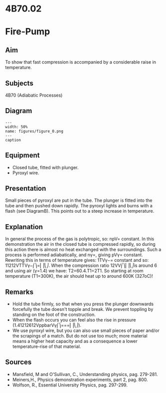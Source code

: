 # 4B70.02 
  # Fire-Pump 
    
  
## Aim   
 To show that fast compression is accompanied by a considerable raise in temperature.    
  
## Subjects   
 4B70 (Adiabatic Processes)   
  
## Diagram   
   
```{figure} figures/figure_0.png  
---  
width: 50%  
name: figures/figure_0.png  
---  
caption  
``` 
     
  
## Equipment   
 
 *  Closed tube, fitted with plunger. 
 *  Pyroxyl wire.
      
  
## Presentation   
 Small pieces of pyroxyl are put in the tube. The plunger is fitted into the tube and then pushed down rapidly. The pyroxyl lights and burns with a flash (see DiagramB). This points out to a steep increase in temperature.    
  
## Explanation   
 In general the process of the gas is polytropic, so: npV= constant. In this demonstration the air in the closed tube is compressed rapidly, so during this action there is almost no heat exchanged with the surroundings. Such a process is performed adiabatically, and nγ=, giving pVγ= constant. Rewriting this in terms of temperature gives: 1TVγ−= constant and so: 11212VTTVγ−⎛⎞=⎜⎟⎝⎠. When the compression ratio 12VV⎛⎞⎜⎟⎝⎠is around 6 and using air (γ=1.4) we have: T2=60.4.T1=2T1. So starting at room temperature (T1=300K), the air should heat up to around 600K (327oC)!    
  
## Remarks   
 
 *  Hold the tube firmly, so that when you press the plunger downwards forcefully the tube doesn't topple and break. We prevent toppling by standing on the foot of the construction. 
 *  When the flash occurs you can feel also the rise in pressure (1.41212612VppbarVγ⎛⎞===⎜⎟⎝⎠). 
 *  We use pyroxyl wire, but you can also use small pieces of paper and/or the scrapings of a match. But do not use too much; more material means a higher heat capacity and as a consequence a lower temperature-rise of that material.
   
  
## Sources   
 
 *  Mansfield, M and O'Sullivan, C., Understanding physics, pag. 279-281. 
 *  Meiners,H., Physics demonstration experiments, part 2, pag. 800. 
 *  Wolfson, R., Essential University Physics, pag. 297-299.
  